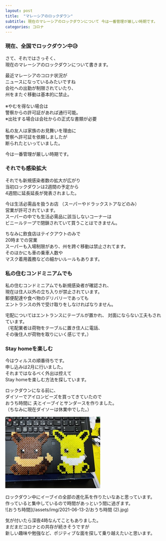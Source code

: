 ```yaml
---
layout: post
title:  "マレーシアのロックダウン"
subtitle: 現在のマレーシアのロックダウンについて 今は一番管理が厳しい時期です。
categories: コロナ
---
```

### 現在、全国でロックダウン中😥

さて、それではさっそく、<br>
現在のマレーシアのロックダウンについて書きます。

最近マレーシアのコロナ状況が<br>
ニュースになっているみたいですね<br>
会社への出勤が制限されていたり、<br>
州をまたぐ移動は基本的に禁止。<br>
<br>
※やむを得ない場合は<br>
警察からの許可証があれば通行可能。<br>
※出社する場合は会社からの正式な書類が必要<br>
<br>
私の友人は家族のお見舞いを理由に<br>
警察へ許可証を依頼しましたが<br>
断られたといっていました。<br>

今は一番管理が厳しい時期です。<br>

### それでも感染拡大
それでも新規感染者数の拡大が広がり<br>
当初ロックダウンは2週間の予定から<br>
4週間に延長延長が発表されました。

今は生活必需品を扱うお店
（スーパーやドラックストアなどのみ）<br>
営業が許可されています。<br>
スーパーの中でも生活必需品に該当しないコーナーは<br>
ビニールテープで閉鎖されていて買うことはできません。<br>

ちなみに飲食店はテイクアウトのみで<br>
20時までの営業<br>
スーパーも入場制限があり、州を跨ぐ移動は禁止されてます。<br>
そのほかにも車の乗車人数や<br>
マスク着用義務などの細かいルールもあります。<br>

### 私の住むコンドミニアムでも
私の住むコンドミニアムでも新規感染者が確認され、<br>
現在は住人以外の立ち入りが禁止されています。<br>
郵便配達や食べ物のデリバリーであっても<br>
エントランスの外で受け取りをしなければなりません。<br>

宅配についてはエントランスにテーブルが置かれ、
対面にならない工夫もされています。<br>
（宅配業者は荷物をテーブルに置き住人に電話、<br>
その後住人が荷物を取りにいく感じです。）

### Stay homeを楽しむ
今はウィルスの順番待ちです。<br>
申し込みは2月に行いました。<br>
それまではなるべく外出は控えて<br>
Stay homeを楽しむ方法を探しています。<br>

ロックダウンになる前に、<br>
ダイソーでアイロンビーズを買ってきていたので<br>
おうち時間に 夫とイーブイとサンダースを作りました。<br>
（ちなみに現在ダイソーは休業中でした。）<br>

![おうち時間](/assets/img/2021-06-13-2/おうち時間.jpg)

ロックダウン中にイーブイの全部の進化系を作りたいなあと思っています。<br>
作っていると集中しているので時間があっという間に過ぎます。<br>
![おうち時間](/assets/img/2021-06-13-2/おうち時間 (2).jpg)

気が付いたら深夜4時なんてこともありました。<br>
まだまだコロナとの共存が続きそうですが<br>
新しい趣味や勉強など、ポジティブな面を探して乗り越えたいと思います。<br>

